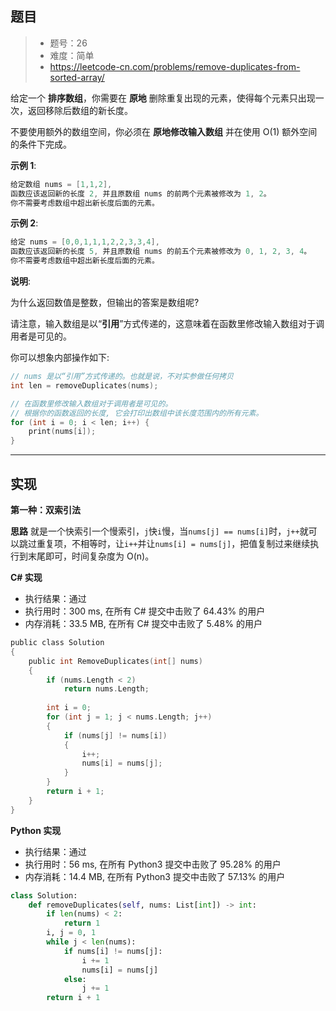 ## 题目

> - 题号：26
> - 难度：简单
> - https://leetcode-cn.com/problems/remove-duplicates-from-sorted-array/

给定一个 **排序数组**，你需要在 **原地** 删除重复出现的元素，使得每个元素只出现一次，返回移除后数组的新长度。

不要使用额外的数组空间，你必须在 **原地修改输入数组** 并在使用 O(1) 额外空间的条件下完成。

<b>示例 1</b>:

```c
给定数组 nums = [1,1,2], 
函数应该返回新的长度 2, 并且原数组 nums 的前两个元素被修改为 1, 2。 
你不需要考虑数组中超出新长度后面的元素。
```

<b>示例 2</b>:

```c
给定 nums = [0,0,1,1,1,2,2,3,3,4],
函数应该返回新的长度 5, 并且原数组 nums 的前五个元素被修改为 0, 1, 2, 3, 4。
你不需要考虑数组中超出新长度后面的元素。
```

<b>说明</b>:

为什么返回数值是整数，但输出的答案是数组呢?

请注意，输入数组是以“**引用**”方式传递的，这意味着在函数里修改输入数组对于调用者是可见的。

你可以想象内部操作如下:

```c
// nums 是以“引用”方式传递的。也就是说，不对实参做任何拷贝
int len = removeDuplicates(nums);

// 在函数里修改输入数组对于调用者是可见的。
// 根据你的函数返回的长度, 它会打印出数组中该长度范围内的所有元素。
for (int i = 0; i < len; i++) {
    print(nums[i]);
}
```

---
## 实现

**第一种：双索引法**

**思路** 就是一个快索引一个慢索引，`j`快`i`慢，当`nums[j] == nums[i]`时，`j++`就可以跳过重复项，不相等时，让`i++`并让`nums[i] = nums[j]`，把值复制过来继续执行到末尾即可，时间复杂度为 O(n)。

**C# 实现**

- 执行结果：通过
- 执行用时：300 ms, 在所有 C# 提交中击败了 64.43% 的用户
- 内存消耗：33.5 MB, 在所有 C# 提交中击败了 5.48% 的用户

```c
public class Solution 
{
    public int RemoveDuplicates(int[] nums) 
    {
        if (nums.Length < 2)
            return nums.Length;
            
        int i = 0;
        for (int j = 1; j < nums.Length; j++)
        {
            if (nums[j] != nums[i])
            {
                i++;
                nums[i] = nums[j];
            }
        }
        return i + 1;        
    }
}
```

**Python 实现**

- 执行结果：通过
- 执行用时：56 ms, 在所有 Python3 提交中击败了 95.28% 的用户
- 内存消耗：14.4 MB, 在所有 Python3 提交中击败了 57.13% 的用户


```python
class Solution:
    def removeDuplicates(self, nums: List[int]) -> int:
        if len(nums) < 2:
            return 1
        i, j = 0, 1
        while j < len(nums):
            if nums[i] != nums[j]:
                i += 1
                nums[i] = nums[j]
            else:
                j += 1
        return i + 1
```
